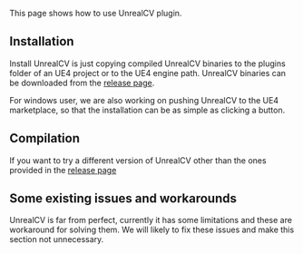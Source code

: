 This page shows how to use UnrealCV plugin.

## Installation

Install UnrealCV is just copying compiled UnrealCV binaries to the plugins folder of an UE4 project or to the UE4 engine path. UnrealCV binaries can be downloaded from the [release page](https://github.com/unrealcv/unrealcv/releases).

For windows user, we are also working on pushing UnrealCV to the UE4 marketplace, so that the installation can be as simple as clicking a button.

## Compilation

If you want to try a different version of UnrealCV other than the ones provided in the [release page]()

## Some existing issues and workarounds

UnrealCV is far from perfect, currently it has some limitations and these are workaround for solving them. We will likely to fix these issues and make this section not unnecessary.
